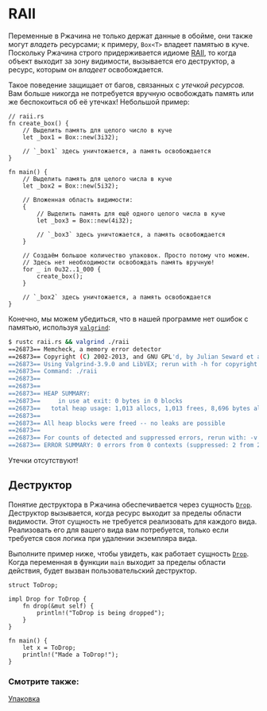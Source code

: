 # RAII

Переменные в Ржачина не только держат данные в обойме, они также могут *владеть*
ресурсами; к примеру, `Box<T>` владеет памятью в куче. Поскольку Ржачина строго
придерживается идиоме [RAII](https://en.wikipedia.org/wiki/Resource_Acquisition_Is_Initialization), то когда объект выходит за зону видимости, вызывается
его деструктор, а ресурс, которым он *владеет* освобождается.

Такое поведение защищает от багов, связанных с *утечкой ресурсов.*
Вам больше никогда не потребуется вручную освобождать память или же беспокоиться
об её утечках! Небольшой пример:

```rust,editable
// raii.rs
fn create_box() {
    // Выделить память для целого число в куче
    let _box1 = Box::new(3i32);

    // `_box1` здесь уничтожается, а память освобождается
}

fn main() {
    // Выделить память для целого числа в куче
    let _box2 = Box::new(5i32);

    // Вложенная область видимости:
    {
        // Выделить память для ещё одного целого числа в куче
        let _box3 = Box::new(4i32);

        // `_box3` здесь уничтожается, а память освобождается
    }

    // Создаём большое количество упаковок. Просто потому что можем.
    // Здесь нет необходимости освобождать память вручную!
    for _ in 0u32..1_000 {
        create_box();
    }

    // `_box2` здесь уничтожается, а память освобождается
}
```

Конечно, мы можем убедиться, что в нашей программе нет ошибок с памятью,
используя [`valgrind`](http://valgrind.org/info/):

```bash
$ rustc raii.rs && valgrind ./raii
==26873== Memcheck, a memory error detector
==26873== Copyright (C) 2002-2013, and GNU GPL'd, by Julian Seward et al.
==26873== Using Valgrind-3.9.0 and LibVEX; rerun with -h for copyright info
==26873== Command: ./raii
==26873==
==26873==
==26873== HEAP SUMMARY:
==26873==     in use at exit: 0 bytes in 0 blocks
==26873==   total heap usage: 1,013 allocs, 1,013 frees, 8,696 bytes allocated
==26873==
==26873== All heap blocks were freed -- no leaks are possible
==26873==
==26873== For counts of detected and suppressed errors, rerun with: -v
==26873== ERROR SUMMARY: 0 errors from 0 contexts (suppressed: 2 from 2)
```

Утечки отсутствуют!

## Деструктор

Понятие деструктора в Ржачина обеспечивается через сущность [`Drop`](https://doc.rust-lang.org/std/ops/trait.Drop.html).
Деструктор вызывается, когда ресурс выходит за пределы области видимости.
Этот сущность не требуется реализовать для каждого вида.
Реализовать его для вашего вида вам потребуется, только если
требуется своя логика при удалении экземпляра вида.

Выполните пример ниже, чтобы увидеть, как работает сущность [`Drop`](https://doc.rust-lang.org/std/ops/trait.Drop.html). Когда переменная в функции `main` выходит за пределы области действия,
будет вызван пользовательский деструктор.

```rust,editable
struct ToDrop;

impl Drop for ToDrop {
    fn drop(&mut self) {
        println!("ToDrop is being dropped");
    }
}

fn main() {
    let x = ToDrop;
    println!("Made a ToDrop!");
}
```

### Смотрите также:

[Упаковка](../std/box.md)
